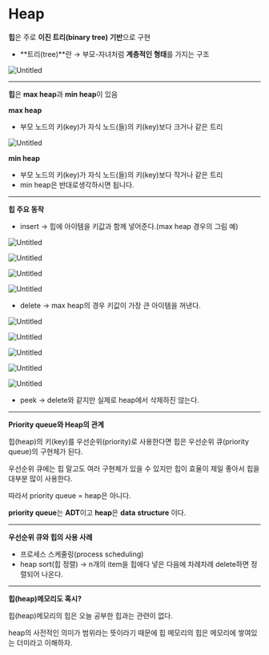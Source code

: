 # Heap

**힙**은 주로 **이진 트리(binary tree) 기반**으로 구현

- **트리(tree)**란 → 부모-자녀처럼 **계층적인 형태**를 가지는 구조

![Untitled](Heap%20c0e59e9919eb4143a83e5c44809215a5/Untitled.png)

---

**힙**은 **max heap**과 **min heap**이 있음

**max heap**

- 부모 노드의 키(key)가 자식 노드(들)의 키(key)보다 크거나 같은 트리

![Untitled](Heap%20c0e59e9919eb4143a83e5c44809215a5/Untitled%201.png)

**min heap**

- 부모 노드의 키(key)가 자식 노드(들)의 키(key)보다 작거나 같은 트리
- min heap은 반대로생각하시면 됩니다.

---

**힙 주요 동작**

- insert → 힙에 아이템을 키값과 함께 넣어준다.(max heap 경우의 그림 예)

![Untitled](Heap%20c0e59e9919eb4143a83e5c44809215a5/Untitled%202.png)

![Untitled](Heap%20c0e59e9919eb4143a83e5c44809215a5/Untitled%203.png)

![Untitled](Heap%20c0e59e9919eb4143a83e5c44809215a5/Untitled%204.png)

![Untitled](Heap%20c0e59e9919eb4143a83e5c44809215a5/Untitled%205.png)

- delete → max heap의 경우 키값이 가장 큰 아이템을 꺼낸다.

![Untitled](Heap%20c0e59e9919eb4143a83e5c44809215a5/Untitled%206.png)

![Untitled](Heap%20c0e59e9919eb4143a83e5c44809215a5/Untitled%207.png)

![Untitled](Heap%20c0e59e9919eb4143a83e5c44809215a5/Untitled%208.png)

![Untitled](Heap%20c0e59e9919eb4143a83e5c44809215a5/Untitled%209.png)

![Untitled](Heap%20c0e59e9919eb4143a83e5c44809215a5/Untitled%2010.png)

- peek → delete와 같지만 실제로 heap에서 삭제하진 않는다.

---

**Priority queue와 Heap의 관계**

힙(heap)의 키(key)를 우선순위(priority)로 사용한다면 힙은 우선순위 큐(priority queue)의 구현체가 된다.

우선순위 큐에는 힙 말고도 여러 구현체가 있을 수 있지만 힙이 효율이 제일 좋아서 힙을 대부분 많이 사용한다.

따라서 priority queue = heap은 아니다.

**priority queue**는 **ADT**이고 **heap**은 **data** **structure** 이다.

---

**우선순위 큐와 힙의 사용 사례**

- 프로세스 스케줄링(process scheduling)
- heap sort(힙 정렬) → n개의 item을 힙에다 넣은 다음에 차례차례 delete하면 정렬되어 나온다.

---

**힙(heap)메모리도 혹시?**

힙(heap)메모리의 힙은 오늘 공부한 힙과는 관련이 없다.

heap의 사전적인 의미가 범위라는 뜻이라기 때문에 힙 메모리의 힙은 메모리에 쌓여있는 더미라고 이해하자.